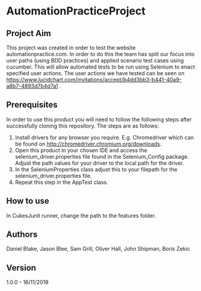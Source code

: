 # AutomationPracticeProject

## Project Aim
This project was created in order to test the website automationpractice.com. In order to do this the team 
has split our focus into user paths (using BDD practices) and applied scenario test cases using cucumber.
This will allow automated tests to be run using Selenium to enact specified user actions. The user actions we have
tested can be seen on https://www.lucidchart.com/invitations/accept/b4dd3bb3-b441-40a9-a8b7-4893d7b4d7a1 . 

## Prerequisites
In order to use this product you will need to follow the following steps after successfully cloning this repository.
The steps are as follows:
1. Install drivers for any browser you require. E.g. Chromedriver which can be found on http://chromedriver.chromium.org/downloads.
2. Open this product in your chosen IDE and access the selenium_driver.properties file found in the Selenium_Config
    package. Adjust the path values for your driver to the local path for the driver. 
3. In the SeleniumProperties class adjust this to your filepath for the selenium_driver.properties file.
4. Repeat this step in the AppTest class.

## How to use

In CukesJunit runner, change the path to the features folder.

## Authors
Daniel Blake, Jason Blee, Sam Grill, Oliver Hall, John Shipman, Boris Zekic

## Version 
1.0.0 - 16/11/2018
